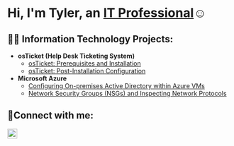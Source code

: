 <h1>Hi, I'm Tyler, an <a href="https://www.linkedin.com/in/tyler-banks-59252b231">IT Professional</a>☺</h1>

<h2>👨‍💻 Information Technology Projects:</h2>

- <b>osTicket (Help Desk Ticketing System)</b>
  - [osTicket: Prerequisites and Installation](https://github.com/tbanks45/osticket-prereqs)
  - [osTicket: Post-Installation Configuration](https://github.com/tbanks45/post-install-config)
- <b>Microsoft Azure</b>
  - [Configuring On-premises Active Directory within Azure VMs](https://github.com/tbanks45/configure-ad)
  - [Network Security Groups (NSGs) and Inspecting Network Protocols](https://github.com/tbanks45/azure-network-protocols)

<h2>🤳Connect with me:</h2>

[<img align="left" alt="Josh | LinkedIn" width="22px" src="https://cdn.jsdelivr.net/npm/simple-icons@v3/icons/linkedin.svg" />][linkedin]


[linkedin]: https://www.linkedin.com/in/tyler-banks-59252b231
